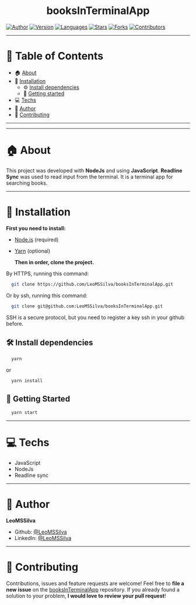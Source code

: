<h1 align="center">booksInTerminalApp
	<br/>
</h1>

[![Author](https://img.shields.io/badge/author-LeoMSSilva-blue?style=flat-square)](https://github.com/LeoMSSilva)
[![Version](https://img.shields.io/badge/version-1.0.0-blue.svg?cacheSeconds=2592000)](https://github.com/LeoMSSilva)
[![Languages](https://img.shields.io/github/languages/count/LeoMSSilva/booksInTerminalApp?color=blue&style=flat-square)](#)
[![Stars](https://img.shields.io/github/stars/LeoMSSilva/booksInTerminalApp?color=blue&style=flat-square)](https://github.com/LeoMSSilva/booksInTerminalApp/stargazers)
[![Forks](https://img.shields.io/github/forks/LeoMSSilva/booksInTerminalApp?color=blue&style=flat-square)](https://github.com/LeoMSSilva/booksInTerminalApp/network/members)
[![Contributors](https://img.shields.io/github/contributors/LeoMSSilva/booksInTerminalApp?color=blue&style=flat-square)](https://github.com/LeoMSSilva/booksInTerminalApp/graphs/contributors)

---

# :pushpin: Table of Contents

- :house: [About](#house-about)
- :dart: [Installation](#dart-installation)
  - :gear: [Install dependencies](#hammer_and_wrench-install-dependencies)
  - :rocket: [Getting started](#rocket-getting-started)
- :computer: [Techs](#computer-techs)
- :bust_in_silhouette: [Author](#bust_in_silhouette-author)
- :handshake: [Contributing](#handshake-contributing)
---

---

# :house: About

This project was developed with **NodeJs** and using **JavaScript**.
**Readline Sync** was used to read input from the terminal.
It is a terminal app for searching books.

---

# :dart: Installation

**First you need to install:**

- [Node.js](https://pt-br.nodejs.org/) (required)
- [Yarn](https://yarnpkg.com/) (optional)

  **Then in order, clone the project.**

By HTTPS, running this command:

```bash
  git clone https://github.com/LeoMSSilva/booksInTerminalApp.git
```

Or by ssh, running this command:

```bash
  git clone git@github.com:LeoMSSilva/booksInTerminalApp.git
```

SSH is a secure protocol, but you need to register a key ssh in your github before.

## :hammer_and_wrench: Install dependencies

```bash
  yarn
```

or

```bash
  yarn install
```

## :rocket: Getting Started

```bash
  yarn start
```

---

# :computer: Techs

- JavaScript
- NodeJs
- Readline sync

---

# :bust_in_silhouette: Author

**LeoMSSilva**

- Github: [@LeoMSSilva](https://github.com/LeoMSSilva)
- LinkedIn: [@LeoMSSilva](https://linkedin.com/in/LeoMSSilva)

---

# :handshake: Contributing

Contributions, issues and feature requests are welcome! Feel free to **file a new issue** on the [booksInTerminalApp](https://github.com/LeoMSSilva/booksInTerminalApp/issues) repository. If you already found a solution to your problem, **I would love to review your pull request**!
